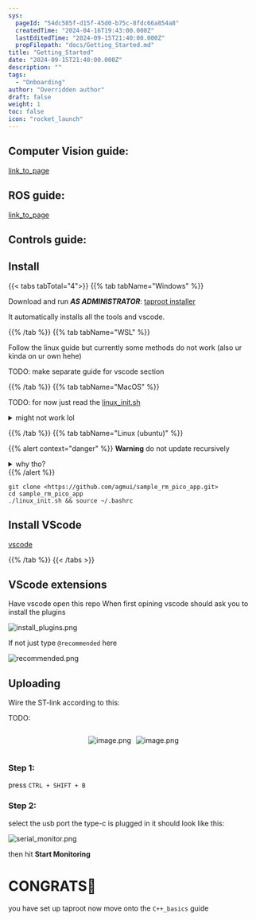 ```yaml
---
sys:
  pageId: "54dc585f-d15f-45d0-b75c-8fdc66a854a8"
  createdTime: "2024-04-16T19:43:00.000Z"
  lastEditedTime: "2024-09-15T21:40:00.000Z"
  propFilepath: "docs/Getting_Started.md"
title: "Getting_Started"
date: "2024-09-15T21:40:00.000Z"
description: ""
tags:
  - "Onboarding"
author: "Overridden author"
draft: false
weight: 1
toc: false
icon: "rocket_launch"
---
```


## Computer Vision guide:

[link_to_page](86d45bc0-388b-4d26-8848-44f255f73d0e)

## ROS guide:

[link_to_page](3c76c1de-ec8f-46d6-8b0a-294005edc2d5)

## Controls guide:

## Install

{{< tabs tabTotal="4">}}
{{% tab tabName="Windows" %}}

Download and run _**AS ADMINISTRATOR**_: [taproot installer](https://github.com/Thornbots/TeachingFreshies/releases/tag/1.0)

It automatically installs all the tools and vscode.

{{% /tab %}}
{{% tab tabName="WSL" %}}

Follow the linux guide but currently some methods do not work (also ur kinda on ur own hehe)

TODO: make separate guide for vscode section

{{% /tab %}}
{{% tab tabName="MacOS" %}}

TODO: for now just read the [linux_init.sh](https://github.com/agmui/sample_rm_pico_app/blob/main/linux_init.sh)

<details>
<summary>might not work lol</summary>

`brew install libusb pkg-config`

Next install: [vscode](https://code.visualstudio.com/Download)

</details>

{{% /tab %}}
{{% tab tabName="Linux (ubuntu)" %}}

{{% alert context="danger" %}}
**Warning** do not update recursively
<details>
<summary>why tho?</summary>
There are some submodules that may go on for a while (like tinyusb) and I highly
recommend you don't need to get them.
If you want to see what submodules I update just look in `linux_init.sh`
</details>
{{% /alert %}}

```shell
git clone <https://github.com/agmui/sample_rm_pico_app.git>
cd sample_rm_pico_app
./linux_init.sh && source ~/.bashrc
```

## Install VScode

[vscode](https://code.visualstudio.com/Download)

{{% /tab %}}
{{< /tabs >}}

## VScode extensions

Have vscode open this repo
When first opining vscode should ask you to install the plugins

![install_plugins.png](https://prod-files-secure.s3.us-west-2.amazonaws.com/d518164a-d88e-44d1-a4ee-3adb3bd8bce0/89bd30f0-1825-4e77-867b-0a41ce370880/install_plugins.png?X-Amz-Algorithm=AWS4-HMAC-SHA256&X-Amz-Content-Sha256=UNSIGNED-PAYLOAD&X-Amz-Credential=ASIAZI2LB466VFJWBHAY%2F20250328%2Fus-west-2%2Fs3%2Faws4_request&X-Amz-Date=20250328T100832Z&X-Amz-Expires=3600&X-Amz-Security-Token=IQoJb3JpZ2luX2VjEPL%2F%2F%2F%2F%2F%2F%2F%2F%2F%2FwEaCXVzLXdlc3QtMiJHMEUCIQC1pjlwXSowykzWGPGe23nC78iDUX%2BVsWojduALhLG10wIgSn4D0v8LsZg3BriPMD4B9UQxwPszFhQT%2F5BqpCTyG1Aq%2FwMIWxAAGgw2Mzc0MjMxODM4MDUiDDb4qqanaP3Pjz7j6SrcAxCQurcDffMOTqpEkqwPC6vDRPMAFqYN70NdHabGFRynN6tjknkJ7ikMicdGxnEDA0GdmfMehYoXYKyUh4SfHzleRhHy5YKpFu05YnCnNF2g5ycWrY%2BUeIBdjCPRD4YqVEClNZAIIr7hDET7RHFY6TZ4XUoqB%2BvJqVplk2K1H6vK5LTZ8sNY9Gp%2B8aH5RVlegVQ4GekMmlWZC5uO5Y4RL%2By3ZCP6K7KTVQV%2FYRrGrZ%2F95TWFGcc1D0SeJ4qEuUgTGJH%2BvaMCXx2eO9pwin7%2FSf8%2F0Vto7%2BxsPzkP%2BTPUwNUxuoW7i9h2A1qUVjy9nfdJOW5SwNIRiNTcSlsOG%2BQOu83q2fKX%2FMQDYpaiHYt%2BfaI7yGByEc9Z6SlMch7pdlrpq1VVr9%2Bq%2BwWmy8OU%2BoC458BozNq0fNEmroH3HRn7aX1o%2BwNCP%2B%2F%2BHTJNDkhcIUm5IRk%2Br9%2BA%2BAV6DHqKBl%2FDh%2Btrw0eMDLsPFiOoL5tLV4XAZK6FzAru%2FL4PAZfSJuu%2FcqzVRadbf76XSIBUpUUDZoc%2FR5n5IEfsPT18KY%2F8o7kHDMVAaAcHWMkOx5RkcxV8%2FHqr%2FVCeRsnOPAHGvuq10JnptIOh6JA%2Ben8KZ7BGhxUHYM%2FetYRiEgJ4BwgGML3cmb8GOqUBmi0EghchWEDiT611iGlGWNB6ZgO8uEoG94aWF%2BD1PA2ZgCOX12WERqTlZ3wQx920IN3HD7S7W1BCnAtfHeb3611aoCSC59yHCTH8YJc5xkjz7IKXwVUQnO14QQMTuyB2pZ9BZXM5hF0Qrtei%2B9MhFPlhDejfxl7GOT9PFOnJ2vfSbUTxtWxsX9A4Tq4rNABkH02AQDjlBjDM6VqB1Gr6Fwe8i3%2BJ&X-Amz-Signature=2b80e79d007721e2ba1de2042d65b36578cc6ca89d53226ac477eb8a0ff0775a&X-Amz-SignedHeaders=host&x-id=GetObject)

If not just type `@recommended` here  

![recommended.png](https://prod-files-secure.s3.us-west-2.amazonaws.com/d518164a-d88e-44d1-a4ee-3adb3bd8bce0/61e661e9-5d85-4dfc-be0d-8d2097a5e793/recommended.png?X-Amz-Algorithm=AWS4-HMAC-SHA256&X-Amz-Content-Sha256=UNSIGNED-PAYLOAD&X-Amz-Credential=ASIAZI2LB466VFJWBHAY%2F20250328%2Fus-west-2%2Fs3%2Faws4_request&X-Amz-Date=20250328T100832Z&X-Amz-Expires=3600&X-Amz-Security-Token=IQoJb3JpZ2luX2VjEPL%2F%2F%2F%2F%2F%2F%2F%2F%2F%2FwEaCXVzLXdlc3QtMiJHMEUCIQC1pjlwXSowykzWGPGe23nC78iDUX%2BVsWojduALhLG10wIgSn4D0v8LsZg3BriPMD4B9UQxwPszFhQT%2F5BqpCTyG1Aq%2FwMIWxAAGgw2Mzc0MjMxODM4MDUiDDb4qqanaP3Pjz7j6SrcAxCQurcDffMOTqpEkqwPC6vDRPMAFqYN70NdHabGFRynN6tjknkJ7ikMicdGxnEDA0GdmfMehYoXYKyUh4SfHzleRhHy5YKpFu05YnCnNF2g5ycWrY%2BUeIBdjCPRD4YqVEClNZAIIr7hDET7RHFY6TZ4XUoqB%2BvJqVplk2K1H6vK5LTZ8sNY9Gp%2B8aH5RVlegVQ4GekMmlWZC5uO5Y4RL%2By3ZCP6K7KTVQV%2FYRrGrZ%2F95TWFGcc1D0SeJ4qEuUgTGJH%2BvaMCXx2eO9pwin7%2FSf8%2F0Vto7%2BxsPzkP%2BTPUwNUxuoW7i9h2A1qUVjy9nfdJOW5SwNIRiNTcSlsOG%2BQOu83q2fKX%2FMQDYpaiHYt%2BfaI7yGByEc9Z6SlMch7pdlrpq1VVr9%2Bq%2BwWmy8OU%2BoC458BozNq0fNEmroH3HRn7aX1o%2BwNCP%2B%2F%2BHTJNDkhcIUm5IRk%2Br9%2BA%2BAV6DHqKBl%2FDh%2Btrw0eMDLsPFiOoL5tLV4XAZK6FzAru%2FL4PAZfSJuu%2FcqzVRadbf76XSIBUpUUDZoc%2FR5n5IEfsPT18KY%2F8o7kHDMVAaAcHWMkOx5RkcxV8%2FHqr%2FVCeRsnOPAHGvuq10JnptIOh6JA%2Ben8KZ7BGhxUHYM%2FetYRiEgJ4BwgGML3cmb8GOqUBmi0EghchWEDiT611iGlGWNB6ZgO8uEoG94aWF%2BD1PA2ZgCOX12WERqTlZ3wQx920IN3HD7S7W1BCnAtfHeb3611aoCSC59yHCTH8YJc5xkjz7IKXwVUQnO14QQMTuyB2pZ9BZXM5hF0Qrtei%2B9MhFPlhDejfxl7GOT9PFOnJ2vfSbUTxtWxsX9A4Tq4rNABkH02AQDjlBjDM6VqB1Gr6Fwe8i3%2BJ&X-Amz-Signature=766a9f017e00f4d3f5e07875168847b33fd9438dc16529ac8f70e26fac7659da&X-Amz-SignedHeaders=host&x-id=GetObject)

## Uploading

Wire the ST-link according to this:

TODO:

<div style="display: flex;flex-direction: row; column-gap:10px; max-width: 630px;justify-content: center;">
<div>

![image.png](https://prod-files-secure.s3.us-west-2.amazonaws.com/d518164a-d88e-44d1-a4ee-3adb3bd8bce0/210ecb78-1116-4d7b-b9b7-2292f66fa2c2/image.png?X-Amz-Algorithm=AWS4-HMAC-SHA256&X-Amz-Content-Sha256=UNSIGNED-PAYLOAD&X-Amz-Credential=ASIAZI2LB466Z6U3ZTZM%2F20250328%2Fus-west-2%2Fs3%2Faws4_request&X-Amz-Date=20250328T100839Z&X-Amz-Expires=3600&X-Amz-Security-Token=IQoJb3JpZ2luX2VjEPL%2F%2F%2F%2F%2F%2F%2F%2F%2F%2FwEaCXVzLXdlc3QtMiJGMEQCIDmMAtJYG%2Bc%2B4ky1E%2FbX0MOAMaCDSZYbQT0h5fdquxCGAiAmIsJ%2FFM%2Bxch4qS%2BKmlwQhDsnOCYDdYGFw9R5QZ5XYDir%2FAwhbEAAaDDYzNzQyMzE4MzgwNSIMAgfrS%2BCjAQJEZIjlKtwDOsWUFWit0lfBCKrp6oSOo6ZPnCqwMckBHn66h2vi209HJlxbJBzPPdNKz5eJ18XG8KpMHq8ahvkmg%2FNiHZ5%2FXGFXAHsry9H55dx2DVWQvuJtrOEIMm5SCguj9%2B5uWeAnBfvQhpm%2F%2FB69ngIrRbifkF4DfuVYj2f14KUenDGJ30S%2BxH98nsJtr6nj22EhF0dqEvqkBnazL%2BitxNx2p3K%2F%2BWDZj9YlxFmC7OmyY8yFoReXaQwDwq%2FwvyRNPJ6igT0FtStKxdwKc5zoFKqzHdduGDpzBbSjiX9kt9yfFHNxkUiDoPsKkegO1pOkYKN5OGeDmyUklUWzeV9DLlN1wXttq02iEuxUlhpoPB8FSdWn747N4Ab2YZ%2Blbq97Z29plSQHF7jGRgjMmo12bWfZ1RzwI%2FXYdXsIX0P99dPC1ONwlruPjOA2tDShzeD1SCffo9mC4zPohPQI8wuamXUQH7pBAH4cIojsdrh2s1Ip8mpw%2Bi9imT4uvNJGpQQ3nL5fwrD0K%2BpVF0zAydD2nKXp9kBEemAffLMS2CXLCN7oCwvt5ZlLtWgfqtSbWeeK%2BEuPKY0jCvvejG8LwygF5B1ZzOqdoDs05%2FpzVRhgzTWL9NTJ93OoVcxdosrkgHrSuEcwg9uZvwY6pgGFlGfa6pMPaDTSf08xrzeVdj5TACQcVgKT2btlZfAtl389bUj6xgTkMa2OGbJY71n4wcgTH3QIT8HdL1b7k8NW5qLUZBObZjF5LdxLa99do%2Bjk9K8rMBRmp%2Bems2pNsPVBrDxZC9wWFIA1LEDZtxklFQzMiQmaY56lV5AR5qsqT43WqW8SKrJjod9pm89bMgZUIQTpvRXyCMlTRcZI7NoOLRWHAW7J&X-Amz-Signature=302ad597f32abf41e521810bca4295aae76bda71016e31e818ae6f24982df5b7&X-Amz-SignedHeaders=host&x-id=GetObject)

</div>
<div>

![image.png](https://prod-files-secure.s3.us-west-2.amazonaws.com/d518164a-d88e-44d1-a4ee-3adb3bd8bce0/33a0fd0f-8ca6-4a86-8e09-26e95ded1fff/image.png?X-Amz-Algorithm=AWS4-HMAC-SHA256&X-Amz-Content-Sha256=UNSIGNED-PAYLOAD&X-Amz-Credential=ASIAZI2LB466Q4HBWWHJ%2F20250328%2Fus-west-2%2Fs3%2Faws4_request&X-Amz-Date=20250328T100839Z&X-Amz-Expires=3600&X-Amz-Security-Token=IQoJb3JpZ2luX2VjEPL%2F%2F%2F%2F%2F%2F%2F%2F%2F%2FwEaCXVzLXdlc3QtMiJHMEUCIERGeiNEWg6T9d6c7ToyX1%2B3YCxef%2Bn1GWa1bPT7lTZIAiEAgsCHRAzMW4RqGc%2Fy%2FP8CuztpgRy61ycGlLX9LkGwyPMq%2FwMIWxAAGgw2Mzc0MjMxODM4MDUiDOR9tfuBUq5F6aCEQSrcA9Sfqd0t44dmu00MNFlL3Wgfyy2cMmmVxONVy6xmsYo5MFlbt12nd9aiOqO7VPY3ojAt4q0KdQpSTVRX1umsvQJXW2smL8LNr8jyRoIX6XUB2tqBXTSGuYsm5xy3jIdQ%2Fd8SnDZQqC1S656igPRXjlbXAi%2FIYQufrCZMzvldqUdgyG98SWcFLSGjGFoTkwSBrv1QTedZUOMtdgXNDxpyVfg5CEaq2zau7QwRgrTrIYNP5Nr23epYeujunW6YKxU%2BgLKLVCw3W6qvhd3VVIFXD%2BRpBHh3wDsoSujOxULbwCqqDT%2BlWX%2FkDNQeyho2RT5IXv%2FLqwXev1jABFVR30J%2FVZYYl%2FgQ98RfkprmSLoINMqeK9P30NDCg9IhZ5jUopucLmaowQHTpARjQD%2B6E%2BCII%2BSUrB%2FLcw%2Fg9Afyc8cwU%2FCO%2F6K9vErDEaM82bZVUOtSXASMrCFnsSLrkxzFuJYgLi6CNgGURPjwVFzIQjWh3Sls%2BwSVlQt8mouPDiX1rh4vT3lkH%2BeNcNS8u0Rn6IiLIXcGb1zb7zTE9WtzktiPOvzFrxqjUvoTD1aH4XEUz%2FkT%2BuE%2FqhHOy9wWulOAJEoVOzMw%2BX2SPOiF7pfI9KuWdXtbY0fBW7tXQw%2F%2BfDekMOzbmb8GOqUB0iVDs0nnS13Cm%2Fwr9xoeznUVpCcMguLGjo2Vh%2FPlhPTETldcOJ1zjfH1%2Blc2GwGPtitLm%2FR8%2B3L7o%2BJv7oJMAsq4jQefgeWBddnCeXzW4ODXx5obuitIrot0TPDHJrXvE9PPFvm%2BH5b6XSldvtgUA0hASktTwq42iGbx95Zq48T2EGkxrJ08Ko4ycjgfaOeuvC8v48OgDYky3PCh6g2veZl0ijqo&X-Amz-Signature=8ce603199b54ce3f8784b9aa8adedc29c4d9387e1d7469040ea39a5244ddcc3b&X-Amz-SignedHeaders=host&x-id=GetObject)

</div>
</div>

### Step 1:

press `CTRL + SHIFT + B`

### Step 2:

select the usb port the type-c is plugged in it should look like this:

![serial_monitor.png](https://prod-files-secure.s3.us-west-2.amazonaws.com/d518164a-d88e-44d1-a4ee-3adb3bd8bce0/f03f4774-05d4-4393-b6a0-d5efb6d315ab/serial_monitor.png?X-Amz-Algorithm=AWS4-HMAC-SHA256&X-Amz-Content-Sha256=UNSIGNED-PAYLOAD&X-Amz-Credential=ASIAZI2LB466VFJWBHAY%2F20250328%2Fus-west-2%2Fs3%2Faws4_request&X-Amz-Date=20250328T100832Z&X-Amz-Expires=3600&X-Amz-Security-Token=IQoJb3JpZ2luX2VjEPL%2F%2F%2F%2F%2F%2F%2F%2F%2F%2FwEaCXVzLXdlc3QtMiJHMEUCIQC1pjlwXSowykzWGPGe23nC78iDUX%2BVsWojduALhLG10wIgSn4D0v8LsZg3BriPMD4B9UQxwPszFhQT%2F5BqpCTyG1Aq%2FwMIWxAAGgw2Mzc0MjMxODM4MDUiDDb4qqanaP3Pjz7j6SrcAxCQurcDffMOTqpEkqwPC6vDRPMAFqYN70NdHabGFRynN6tjknkJ7ikMicdGxnEDA0GdmfMehYoXYKyUh4SfHzleRhHy5YKpFu05YnCnNF2g5ycWrY%2BUeIBdjCPRD4YqVEClNZAIIr7hDET7RHFY6TZ4XUoqB%2BvJqVplk2K1H6vK5LTZ8sNY9Gp%2B8aH5RVlegVQ4GekMmlWZC5uO5Y4RL%2By3ZCP6K7KTVQV%2FYRrGrZ%2F95TWFGcc1D0SeJ4qEuUgTGJH%2BvaMCXx2eO9pwin7%2FSf8%2F0Vto7%2BxsPzkP%2BTPUwNUxuoW7i9h2A1qUVjy9nfdJOW5SwNIRiNTcSlsOG%2BQOu83q2fKX%2FMQDYpaiHYt%2BfaI7yGByEc9Z6SlMch7pdlrpq1VVr9%2Bq%2BwWmy8OU%2BoC458BozNq0fNEmroH3HRn7aX1o%2BwNCP%2B%2F%2BHTJNDkhcIUm5IRk%2Br9%2BA%2BAV6DHqKBl%2FDh%2Btrw0eMDLsPFiOoL5tLV4XAZK6FzAru%2FL4PAZfSJuu%2FcqzVRadbf76XSIBUpUUDZoc%2FR5n5IEfsPT18KY%2F8o7kHDMVAaAcHWMkOx5RkcxV8%2FHqr%2FVCeRsnOPAHGvuq10JnptIOh6JA%2Ben8KZ7BGhxUHYM%2FetYRiEgJ4BwgGML3cmb8GOqUBmi0EghchWEDiT611iGlGWNB6ZgO8uEoG94aWF%2BD1PA2ZgCOX12WERqTlZ3wQx920IN3HD7S7W1BCnAtfHeb3611aoCSC59yHCTH8YJc5xkjz7IKXwVUQnO14QQMTuyB2pZ9BZXM5hF0Qrtei%2B9MhFPlhDejfxl7GOT9PFOnJ2vfSbUTxtWxsX9A4Tq4rNABkH02AQDjlBjDM6VqB1Gr6Fwe8i3%2BJ&X-Amz-Signature=1a6ed0bd47248f907688624ef1c2f604d0c5e6e3888c1c18ad43a048d9648c72&X-Amz-SignedHeaders=host&x-id=GetObject)

then hit **Start Monitoring**

# CONGRATS🎉

you have set up taproot now move onto the `C++_basics` guide
